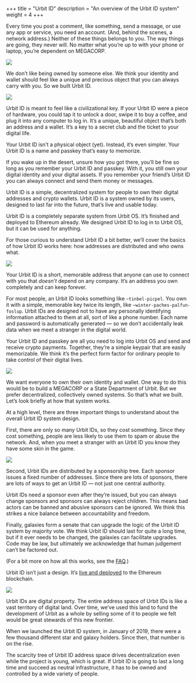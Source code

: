 +++
title = "Urbit ID"
description = "An overview of the Urbit ID system"
weight = 4
+++

Every time you post a comment, like something, send a message, or use any app or service, you need an account. (And, behind the scenes, a network address.) Neither of these things belongs to you. The way things are going, they never will. No matter what you’re up to with your phone or laptop, you’re dependent on MEGACORP.

<img class="b—black ba mv5" src="https://media.urbit.org/site/understanding-urbit/urbit-id/urbit-id-megacorp.svg">

We don’t like being owned by someone else. We think your identity and wallet should feel like a unique and precious object that you can always carry with you. So we built Urbit ID.

<img class="b—black ba mv5" src="https://media.urbit.org/site/understanding-urbit/urbit-id/urbit-id-cards%402x.png">

Urbit ID is meant to feel like a civilizational key. If your Urbit ID were a piece of hardware, you could tap it to unlock a door, swipe it to buy a coffee, and plug it into any computer to log in. It’s a unique, beautiful object that’s both an address and a wallet. It’s a key to a secret club and the ticket to your digital life.

Your Urbit ID isn’t a physical object (yet). Instead, it’s even simpler. Your Urbit ID is a name and passkey that’s easy to memorize.

If you wake up in the desert, unsure how you got there, you’ll be fine so long as you remember your Urbit ID and passkey. With it, you still own your digital identity and your digital assets. If you remember your friend’s Urbit ID you can always connect and send them money or messages.

Urbit ID is a simple, decentralized system for people to own their digital addresses and crypto wallets. Urbit ID is a system owned by its users, designed to last far into the future, that’s live and usable today.

Urbit ID is a completely separate system from Urbit OS. It’s finished and deployed to Ethereum already. We designed Urbit ID to log in to Urbit OS, but it can be used for anything.

For those curious to understand Urbit ID a bit better, we’ll cover the basics of how Urbit ID works here: how addresses are distributed and who owns what.

<img class="b—black ba mv5" src="https://media.urbit.org/site/understanding-urbit/urbit-id/urbit-id-paperwallet%402x.png">


Your Urbit ID is a short, memorable address that anyone can use to connect with you that *doesn’t* depend on any company. It’s an address you own completely and can keep forever.

For most people, an Urbit ID looks something like `~tinbel-picpel`. You own it with a simple, memorable key twice its length, like `~winter-paches-palfun-foslup`. Urbit IDs are designed not to have any personally identifying information attached to them at all, sort of like a phone number. Each name and password is automatically generated — so we don’t accidentally leak data when we meet a stranger in the digital world.

Your Urbit ID and passkey are all you need to log into Urbit OS and send and receive crypto payments. Together, they’re a simple keypair that are easily memorizable. We think it’s the perfect form factor for ordinary people to take control of their digital lives.

<img class="b—black ba mv5" src="https://media.urbit.org/site/understanding-urbit/urbit-id/urbit-id-address-space-2.svg">

We want everyone to own their own identity and wallet. One way to do this would be to build a MEGACORP or a State Department of Urbit. But we prefer decentralized, collectively owned systems. So that’s what we built. Let’s look briefly at how that system works.

At a high level, there are three important things to understand about the overall Urbit ID system design.

First, there are only so many Urbit IDs, so they cost something. Since they cost something, people are less likely to use them to spam or abuse the network. And, when you meet a stranger with an Urbit ID you know they have some skin in the game.

<img class="b—black ba mv5" src="https://media.urbit.org/site/understanding-urbit/urbit-id/urbit-id-address-space-1.svg">

<!-- <table class="w-100 w-80-xl m0a f5 pt4 mono">
<tr><td>2<sup>8</sup> </td><td> <code>256</code> <span class="fr">galaxies</span></td></tr>
<tr><td>2<sup>16</sup></td><td> <code>65,536</code> <span class="fr">stars</span></td></tr>
<tr><td>2<sup>32</sup></td><td> <code>4,294,967,296</code> <span class="fr">planets</span></td></tr>
<tr><td>2<sup>64</sup></td><td> <code>rly big number</code> <span class="fr">moons</span></td></tr>
</table>

<table class="w-100 w-80-xl m0a pt4 pb4 f5 mono">
<tr><td>1 galaxy</td><td><span class="fl"> =</span> <span class="fr"><code>2<sup>8</sup> (256)</code> stars</span></td></tr>
<tr><td>1 star</td><td><span class="fl"> =</span><span class="fr"><code>2<sup>16</sup> (65K)</code> planets</span></td></tr>
<tr><td>1 planet</td><td><span class="fl"> =</span><span class="fr"><code>2<sup>32</sup> (4B)</code> moons</span></td></tr>
</table> -->

Second, Urbit IDs are distributed by a sponsorship tree. Each sponsor issues a fixed number of addresses. Since there are lots of sponsors, there are lots of ways to get an Urbit ID — not just one central authority.

Urbit IDs need a sponsor even after they’re issued, but you can always change sponsors and sponsors can always reject children. This means bad actors can be banned and abusive sponsors can be ignored. We think this strikes a nice balance between accountability and freedom.

Finally, galaxies form a senate that can upgrade the logic of the Urbit ID system by majority vote. We think Urbit ID should last for quite a long time, but if it ever needs to be changed, the galaxies can facilitate upgrades. Code may be law, but ultimately we acknowledge that human judgement can’t be factored out.

(For a bit more on how all this works, see the [FAQ](@/faq.md).)

Urbit ID isn’t just a design. It’s [live and deployed](https://azimuth.network) to the Ethereum blockchain.

<img class="b—black ba mv5" src="https://media.urbit.org/site/understanding-urbit/urbit-id/urbit-id-sigils%402x.png">

Urbit IDs are digital property. The entire address space of Urbit IDs is like a vast territory of digital land. Over time, we’ve used this land to fund the development of Urbit as a whole by selling some of it to people we felt would be great stewards of this new frontier.

When we launched the Urbit ID system, in January of 2019, there were a few thousand different star and galaxy holders. Since then, that number is on the rise.

The scarcity tree of Urbit ID address space drives decentralization even while the project is young, which is great. If Urbit ID is going to last a long time and succeed as neutral infrastructure, it has to be owned and controlled by a wide variety of people.
